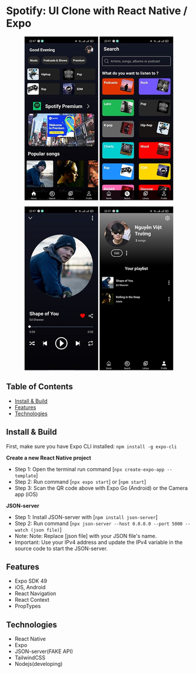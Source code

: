 # Spotify: UI Clone with React Native / Expo

<p align="center">
  <img src="assets/img/cef01de3ab20007e59311.jpg" alt="example1" />
  <img src="assets/img/3fde9c312af281acd8e32.jpg" alt="example2" />
</p>
<p align="center">
  <img src="assets/img/ccc842daf4195f4706084.jpg" alt="example3" />
  <img src="assets/img/e383de926851c30f9a403.jpg" alt="example4" />
</p>


## Table of Contents
  - [Install \& Build](#install--build)
  - [Features](#features)
  - [Technologies](#technologies)

## Install & Build

First, make sure you have Expo CLI installed: `npm install -g expo-cli`

**Create a new React Native project**
- Step 1: Open the terminal run command [`npx create-expo-app --template`]
- Step 2: Run command [`npx expo start`] or [`npm start`]
- Step 3: Scan the QR code above with Expo Go (Android) or the Camera app (iOS)

**JSON-server**
- Step 1: Install JSON-server with [`npm install json-server`]
- Step 2: Run command [`npx json-server --host 0.0.0.0 --port 5000 --watch (json file)`]
- Note: Note: Replace [json file] with your JSON file's name.
- Important: Use your IPv4 address and update the IPv4 variable in the source code to start the JSON-server.

## Features

- Expo SDK 49
- iOS, Android
- React Navigation
- React Context
- PropTypes

## Technologies
- React Native
- Expo
- JSON-server(FAKE API)
- TailwindCSS
- Nodejs(developing)
